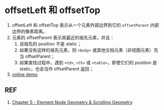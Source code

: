 # offsetLeft 和 offsetTop

1. offsetLeft 和 offsetTop 表示从一个元素外部边界到它的 `offsetParent` 内部边界的像素距离。
1. 元素的 offsetParent 表示其最近的祖先元素，并且：
    1. 该祖先的 position 不是 static；
    1. 如果没有这样的祖先元素，则 `<body>` 或其他文档元素（非视图元素）充当 offsetParent；
    1. 如果查找过程中，遇到 `<td>`, `<th>` 或 `<table>`，即使它们的 position 是 static，也会当作 offsetParent 返回；
1. [online demo](https://liuz2.gitee.io/test/dom-size/offsetleft-offsettop.html)

## REF

1. [Chapter 5 - Element Node Geometry & Scrolling Geometry](http://www.domenlightenment.com/#5)